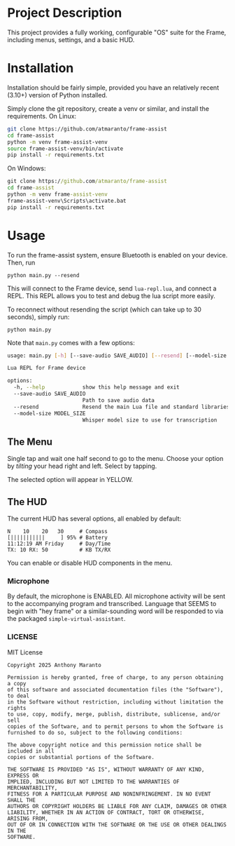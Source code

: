 # Project Description

This project provides a fully working, configurable "OS" suite for the Frame, including menus, settings, and a basic HUD.

# Installation

Installation should be fairly simple, provided you have an relatively recent (3.10+) version of Python installed.

Simply clone the git repository, create a venv or similar, and install the requirements. On Linux:
```bash
git clone https://github.com/atmaranto/frame-assist
cd frame-assist
python -m venv frame-assist-venv
source frame-assist-venv/bin/activate
pip install -r requirements.txt
```
On Windows:
```bat
git clone https://github.com/atmaranto/frame-assist
cd frame-assist
python -m venv frame-assist-venv
frame-assist-venv\Scripts\activate.bat
pip install -r requirements.txt
```

# Usage

To run the frame-assist system, ensure Bluetooth is enabled on your device.
Then, run
```
python main.py --resend
```

This will connect to the Frame device, send `lua-repl.lua`, and connect a REPL. This REPL allows you to test and debug the lua script more easily.

To reconnect without resending the script (which can take up to 30 seconds), simply run:

```
python main.py
```

Note that `main.py` comes with a few options:
```bash
usage: main.py [-h] [--save-audio SAVE_AUDIO] [--resend] [--model-size MODEL_SIZE]

Lua REPL for Frame device

options:
  -h, --help            show this help message and exit
  --save-audio SAVE_AUDIO
                        Path to save audio data
  --resend              Resend the main Lua file and standard libraries
  --model-size MODEL_SIZE
                        Whisper model size to use for transcription
```

## The Menu

Single tap and wait one half second to go to the menu. Choose your option by *tilting* your head right and left. Select by tapping.

The selected option will appear in YELLOW.


## The HUD
The current HUD has several options, all enabled by default:
```
N    10    20   30     # Compass
[|||||||||||     ] 95% # Battery
11:12:19 AM Friday     # Day/Time
TX: 10 RX: 50          # KB TX/RX
```

You can enable or disable HUD components in the menu.

### Microphone

By default, the microphone is ENABLED. All microphone activity will be sent to the accompanying program and transcribed. Language that SEEMS to begin with "hey frame" or a similar-sounding word will be responded to via the packaged `simple-virtual-assistant`.

### LICENSE

MIT License

```
Copyright 2025 Anthony Maranto

Permission is hereby granted, free of charge, to any person obtaining a copy
of this software and associated documentation files (the "Software"), to deal
in the Software without restriction, including without limitation the rights
to use, copy, modify, merge, publish, distribute, sublicense, and/or sell
copies of the Software, and to permit persons to whom the Software is
furnished to do so, subject to the following conditions:

The above copyright notice and this permission notice shall be included in all
copies or substantial portions of the Software.

THE SOFTWARE IS PROVIDED "AS IS", WITHOUT WARRANTY OF ANY KIND, EXPRESS OR
IMPLIED, INCLUDING BUT NOT LIMITED TO THE WARRANTIES OF MERCHANTABILITY,
FITNESS FOR A PARTICULAR PURPOSE AND NONINFRINGEMENT. IN NO EVENT SHALL THE
AUTHORS OR COPYRIGHT HOLDERS BE LIABLE FOR ANY CLAIM, DAMAGES OR OTHER
LIABILITY, WHETHER IN AN ACTION OF CONTRACT, TORT OR OTHERWISE, ARISING FROM,
OUT OF OR IN CONNECTION WITH THE SOFTWARE OR THE USE OR OTHER DEALINGS IN THE
SOFTWARE.
```